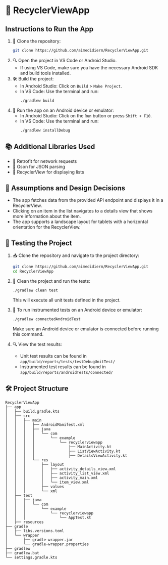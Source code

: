 # 📱 RecyclerViewApp

## Instructions to Run the App

1. 🚀 Clone the repository:
   ```bash
   git clone https://github.com/aimedidierm/RecyclerViewApp.git
   ```
2. 🔍 Open the project in VS Code or Android Studio.
   - If using VS Code, make sure you have the necessary Android SDK and build tools installed.
3. 🛠️ Build the project:
   - In Android Studio: Click on `Build` > `Make Project`.
   - In VS Code: Use the terminal and run:
     ```bash
     ./gradlew build
     ```
4. 📲 Run the app on an Android device or emulator:
   - In Android Studio: Click on the `Run` button or press `Shift + F10`.
   - In VS Code: Use the terminal and run:
     ```bash
     ./gradlew installDebug
     ```

## 📚 Additional Libraries Used

- 🚀 Retrofit for network requests
- 📄 Gson for JSON parsing
- 📜 RecyclerView for displaying lists

## 📝 Assumptions and Design Decisions

- The app fetches data from the provided API endpoint and displays it in a RecyclerView.
- Clicking on an item in the list navigates to a details view that shows more information about the item.
- The app supports a landscape layout for tablets with a horizontal orientation for the RecyclerView.

## 🧪 Testing the Project

1. 📥 Clone the repository and navigate to the project directory:
   ```bash
   git clone https://github.com/aimedidierm/RecyclerViewApp.git
   cd RecyclerViewApp
   ```
2. 🧹 Clean the project and run the tests:

   ```bash
   ./gradlew clean test
   ```

   This will execute all unit tests defined in the project.

3. 📱 To run instrumented tests on an Android device or emulator:

   ```bash
   ./gradlew connectedAndroidTest
   ```

   Make sure an Android device or emulator is connected before running this command.

4. 🔍 View the test results:
   - Unit test results can be found in `app/build/reports/tests/testDebugUnitTest/`
   - Instrumented test results can be found in `app/build/reports/androidTests/connected/`

## 🛠️ Project Structure

```plaintext
RecyclerViewApp
├── app
│   ├── build.gradle.kts
│   ├── src
│   │   ├── main
│   │   │   ├── AndroidManifest.xml
│   │   │   ├── java
│   │   │   │   └── com
│   │   │   │       └── example
│   │   │   │           └── recyclerviewapp
│   │   │   │               ├── MainActivity.kt
│   │   │   │               ├── ListViewActivity.kt
│   │   │   │               ├── DetailsViewActivity.kt
│   │   │   └── res
│   │   │       ├── layout
│   │   │       │   ├── activity_details_view.xml
│   │   │       │   ├── activity_list_view.xml
│   │   │       │   ├── activity_main.xml
│   │   │       │   └── item_view.xml
│   │   │       ├── values
│   │   │       └── xml
│   ├── test
│   │   ├── java
│   │   │   └── com
│   │   │       └── example
│   │   │           └── recyclerviewapp
│   │   │               └── AppTest.kt
│   ├── resources
├── gradle
│   ├── libs.versions.toml
│   └── wrapper
│       ├── gradle-wrapper.jar
│       └── gradle-wrapper.properties
├── gradlew
├── gradlew.bat
└── settings.gradle.kts
```
